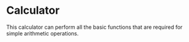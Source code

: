 # Calculator
This calculator can perform all the basic functions that are required for simple arithmetic operations. 
